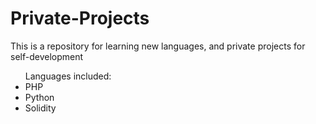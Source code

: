 # Private-Projects
This is a repository for learning new languages, and private projects for self-development
<ul>
Languages included:
<li>PHP
<li>Python
<li>Solidity
